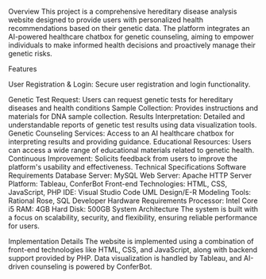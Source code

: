 Overview
This project is a comprehensive hereditary disease analysis website designed to provide users with personalized health recommendations based on their genetic data. The platform integrates an AI-powered healthcare chatbox for genetic counseling, aiming to empower individuals to make informed health decisions and proactively manage their genetic risks.

Features

User Registration & Login: Secure user registration and login functionality.

Genetic Test Request: Users can request genetic tests for hereditary diseases and health conditions
Sample Collection: Provides instructions and materials for DNA sample collection.
Results Interpretation: Detailed and understandable reports of genetic test results using data visualization tools.
Genetic Counseling Services: Access to an AI healthcare chatbox for interpreting results and providing guidance.
Educational Resources: Users can access a wide range of educational materials related to genetic health.
Continuous Improvement: Solicits feedback from users to improve the platform's usability and effectiveness.
Technical Specifications
Software Requirements
Database Server: MySQL
Web Server: Apache HTTP Server
Platform: Tableau, ConferBot
Front-end Technologies: HTML, CSS, JavaScript, PHP
IDE: Visual Studio Code
UML Design/E-R Modeling Tools: Rational Rose, SQL Developer
Hardware Requirements
Processor: Intel Core i5
RAM: 4GB
Hard Disk: 500GB
System Architecture
The system is built with a focus on scalability, security, and flexibility, ensuring reliable performance for users.

Implementation Details
The website is implemented using a combination of front-end technologies like HTML, CSS, and JavaScript, along with backend support provided by PHP. Data visualization is handled by Tableau, and AI-driven counseling is powered by ConferBot.
